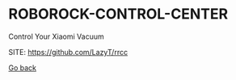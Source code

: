 # ROBOROCK-CONTROL-CENTER
 
 Control Your Xiaomi Vacuum
 
 SITE: https://github.com/LazyT/rrcc

 [Go back](https://portable-linux-apps.github.io/apps.html)
